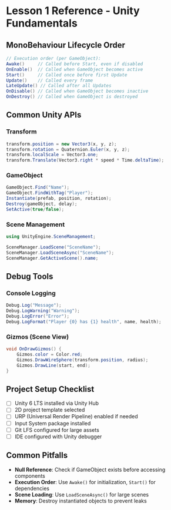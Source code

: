 # Lesson 1 Reference - Unity Fundamentals

## MonoBehaviour Lifecycle Order

```csharp
// Execution order (per GameObject):
Awake()     // Called before Start, even if disabled
OnEnable()  // Called when GameObject becomes active
Start()     // Called once before first Update
Update()    // Called every frame
LateUpdate() // Called after all Updates
OnDisable() // Called when GameObject becomes inactive
OnDestroy() // Called when GameObject is destroyed
```

## Common Unity APIs

### Transform
```csharp
transform.position = new Vector3(x, y, z);
transform.rotation = Quaternion.Euler(x, y, z);
transform.localScale = Vector3.one;
transform.Translate(Vector3.right * speed * Time.deltaTime);
```

### GameObject
```csharp
GameObject.Find("Name");
GameObject.FindWithTag("Player");
Instantiate(prefab, position, rotation);
Destroy(gameObject, delay);
SetActive(true/false);
```

### Scene Management
```csharp
using UnityEngine.SceneManagement;

SceneManager.LoadScene("SceneName");
SceneManager.LoadSceneAsync("SceneName");
SceneManager.GetActiveScene().name;
```

## Debug Tools

### Console Logging
```csharp
Debug.Log("Message");
Debug.LogWarning("Warning");
Debug.LogError("Error");
Debug.LogFormat("Player {0} has {1} health", name, health);
```

### Gizmos (Scene View)
```csharp
void OnDrawGizmos() {
    Gizmos.color = Color.red;
    Gizmos.DrawWireSphere(transform.position, radius);
    Gizmos.DrawLine(start, end);
}
```

## Project Setup Checklist

- [ ] Unity 6 LTS installed via Unity Hub
- [ ] 2D project template selected
- [ ] URP (Universal Render Pipeline) enabled if needed
- [ ] Input System package installed
- [ ] Git LFS configured for large assets
- [ ] IDE configured with Unity debugger

## Common Pitfalls

- **Null Reference**: Check if GameObject exists before accessing components
- **Execution Order**: Use `Awake()` for initialization, `Start()` for dependencies
- **Scene Loading**: Use `LoadSceneAsync()` for large scenes
- **Memory**: Destroy instantiated objects to prevent leaks
